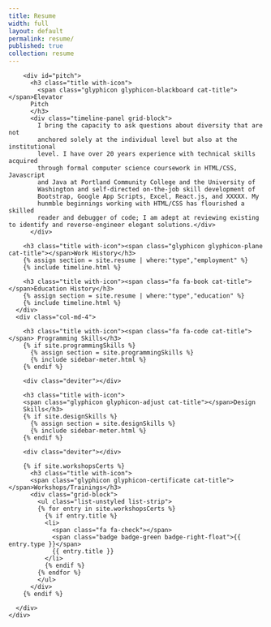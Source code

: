 ```yaml
---
title: Resume
width: full
layout: default
permalink: resume/
published: true
collection: resume
---
```

<style>
@import url("https://maxcdn.bootstrapcdn.com/bootstrap/3.3.6/css/bootstrap.min.css");

</style>
  <div class="container-fluid">
    <div class="row">
      <div class="col-md-8">

        <div id="pitch">
          <h3 class="title with-icon">
            <span class="glyphicon glyphicon-blackboard cat-title"></span>Elevator
          Pitch
          </h3>
          <div class="timeline-panel grid-block">
            I bring the capacity to ask questions about diversity that are not
            anchored solely at the individual level but also at the institutional
            level. I have over 20 years experience with technical skills acquired
            through formal computer science coursework in HTML/CSS, Javascript
            and Java at Portland Community College and the University of
            Washington and self-directed on-the-job skill development of
            Bootstrap, Google App Scripts, Excel, React.js, and XXXXX. My
            hunmble beginnings working with HTML/CSS has flourished a skilled
            reader and debugger of code; I am adept at reviewing existing to identify and reverse-engineer elegant solutions.</div>
          </div>

        <h3 class="title with-icon"><span class="glyphicon glyphicon-plane cat-title"></span>Work History</h3>
        {% assign section = site.resume | where:"type","employment" %}
        {% include timeline.html %}

        <h3 class="title with-icon"><span class="fa fa-book cat-title"></span>Education History</h3>
        {% assign section = site.resume | where:"type","education" %}
        {% include timeline.html %}
      </div>
      <div class="col-md-4">

        <h3 class="title with-icon"><span class="fa fa-code cat-title"></span> Programming Skills</h3>
        {% if site.programmingSkills %}
          {% assign section = site.programmingSkills %}
          {% include sidebar-meter.html %}
        {% endif %}

        <div class="deviter"></div>

        <h3 class="title with-icon">
        <span class="glyphicon glyphicon-adjust cat-title"></span>Design
        Skills</h3>
        {% if site.designSkills %}
          {% assign section = site.designSkills %}
          {% include sidebar-meter.html %}
        {% endif %}

        <div class="deviter"></div>

        {% if site.workshopsCerts %}
          <h3 class="title with-icon">
          <span class="glyphicon glyphicon-certificate cat-title"></span>Workshops/Trainings</h3>
          <div class="grid-block">
            <ul class="list-unstyled list-strip">
            {% for entry in site.workshopsCerts %}
              {% if entry.title %}
              <li>
                <span class="fa fa-check"></span>
                <span class="badge badge-green badge-right-float">{{ entry.type }}</span>
                {{ entry.title }}
              </li>
              {% endif %}
            {% endfor %}
            </ul>
          </div>
        {% endif %}

      </div>
    </div>
  </div>
